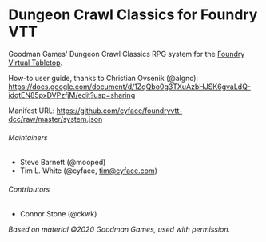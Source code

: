 # Dungeon Crawl Classics for Foundry VTT

Goodman Games' Dungeon Crawl Classics RPG system for the [Foundry Virtual Tabletop](https://foundryvtt.com).

How-to user guide, thanks to Christian Ovsenik (@algnc): https://docs.google.com/document/d/1ZqQbo0g3TXuAzbHJSK6gvaLdQ-idqtEN85pxDVPzfjM/edit?usp=sharing

Manifest URL: https://github.com/cyface/foundryvtt-dcc/raw/master/system.json

###### Maintainers
* Steve Barnett (@mooped)
* Tim L. White (@cyface, tim@cyface.com)

###### Contributors
* Connor Stone (@ckwk)

_Based on material ©2020 Goodman Games, used with permission._
